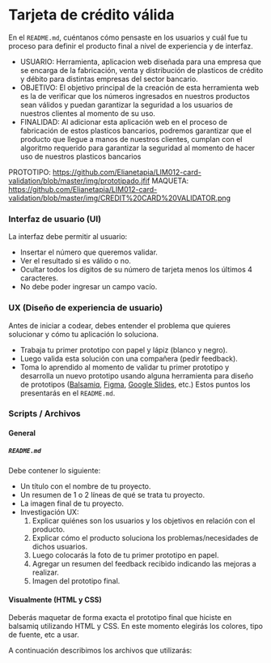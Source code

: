 # Tarjeta de crédito válida
En el `README.md`, cuéntanos cómo pensaste en los usuarios y cuál fue tu proceso para definir el producto final a nivel de experiencia y de interfaz.

* USUARIO:
Herramienta, aplicacion web diseñada para una empresa que se encarga de 
la fabricación, venta y distribución de plasticos de crédito y débito para distintas empresas del sector bancario.
* OBJETIVO:
El objetivo principal de la creación de esta herramienta web es la de 
verificar que los números ingresados en nuestros productos sean válidos
y puedan garantizar la seguridad a los usuarios de nuestros clientes al momento de su uso.
* FINALIDAD:
Al adicionar esta aplicación web en el proceso de fabricación de estos plasticos bancarios, podremos garantizar que el producto que llegue a manos de nuestros clientes, cumplan con el algoritmo requerido para garantizar la seguridad al momento de hacer uso de nuestros plasticos bancarios

PROTOTIPO:
https://github.com/Elianetapia/LIM012-card-validation/blob/master/img/prototipado.jfif
MAQUETA:
https://github.com/Elianetapia/LIM012-card-validation/blob/master/img/CREDIT%20CARD%20VALIDATOR.png

### Interfaz de usuario (UI)

La interfaz debe permitir al usuario:

* Insertar el número que queremos validar.
* Ver el resultado si es válido o no.
* Ocultar todos los dígitos de su número de tarjeta menos los últimos
4 caracteres.
* No debe poder ingresar un campo vacío.

### UX (Diseño de experiencia de usuario)

Antes de iniciar a codear, debes entender el problema que quieres solucionar y
cómo tu aplicación lo soluciona.

* Trabaja tu primer prototipo con papel y lápiz (blanco y negro).
* Luego valida esta solución con una compañera (pedir feedback).
* Toma lo aprendido al momento de validar tu primer prototipo y desarrolla un
  nuevo prototipo usando alguna herramienta para diseño de prototipos
  ([Balsamiq](https://balsamiq.com/), [Figma](https://www.figma.com/),
  [Google Slides](https://www.google.com/intl/es/slides/about/), etc.)
Estos puntos los presentarás en el `README.md`.

### Scripts / Archivos

#### General

##### `README.md`

Debe contener lo siguiente:

* Un título con el nombre de tu proyecto.
* Un resumen de 1 o 2 líneas de qué se trata tu proyecto.
* La imagen final de tu proyecto.
* Investigación UX:
  1. Explicar quiénes son los usuarios y los objetivos en relación con el
    producto.
  2. Explicar cómo el producto soluciona los problemas/necesidades de dichos
    usuarios.
  3. Luego colocarás la foto de tu primer prototipo en papel.
  4. Agregar un resumen del feedback recibido indicando las mejoras a realizar.
  5. Imagen del prototipo final.

#### Visualmente (HTML y CSS)

Deberás maquetar de forma exacta el prototipo final que hiciste en balsamiq
utilizando HTML y CSS. En este momento elegirás los colores, tipo de fuente,
etc a usar.

A continuación describimos los archivos que utilizarás:

